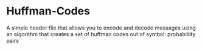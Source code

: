 # Huffman-Codes
A simple header file that allows you to encode and decode messages using an algorithm that creates a set of huffman codes out of symbol: probabiliity pairs
